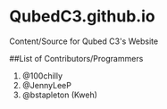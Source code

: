 # QubedC3.github.io
Content/Source for Qubed C3's Website

##List of Contributors/Programmers
1. @100chilly
2. @JennyLeeP
3. @bstapleton (Kweh)

